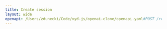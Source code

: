 ```yaml
---
title: Create session
layout: wide
openapi: /Users/zdunecki/Code/xyd-js/openai-clone/openapi.yaml#POST /realtime/sessions
---
```


